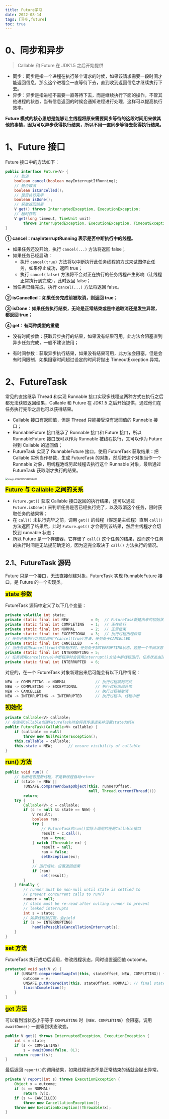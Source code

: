 ```yaml
---
title: Future学习
date: 2022-08-14
tags: [异步,future]
toc: true
---
```


# 0、同步和异步

> Callable 和 Future 在 JDK1.5 之后开始提供

- 同步：同步是指一个进程在执行某个请求的时候，如果该请求需要一段时间才能返回信息，那么这个进程会一直等待下去，直到收到返回信息才继续执行下去。
- 异步：异步是指进程不需要一直等待下去，而是继续执行下面的操作，不管其他进程的状态，当有信息返回的时候会通知进程进行处理，这样可以提高执行效率。

**Future 模式的核心思想是能够让主线程将原来需要同步等待的这段时间用来做其他的事情，因为可以异步获得执行结果，所以不用一直同步等待去获得执行结果。**

<!--more-->

# 1、Future 接口

Future 接口中的方法如下：

```java
public interface Future<V> {
    // 取消
    boolean cancel(boolean mayInterruptIfRunning);
    // 是否取消
    boolean isCancelled();
    // 是否执行完毕
    boolean isDone();
    // 获取返回结果
    V get() throws InterruptedException, ExecutionException;
    // 超时获取
    V get(long timeout, TimeUnit unit)
        throws InterruptedException, ExecutionException, TimeoutException;
}
```

**① cancel：mayInterruptRunning 表示是否中断执行中的线程。**

- 如果任务还没开始，执行 `cancel(...)` 方法将返回 false；
- 如果任务已经启动：
  - 执行 `cancel(true)` 方法将以中断执行此任务线程的方式来试图停止任务，如果停止成功，返回 true；
  - 执行 `cancel(false)` 方法将不会对正在执行的任务线程产生影响（让线程正常执行到完成），此时返回 false；
- 当任务已经完成，执行 `cancel(...)` 方法将返回 false。

**② isCancelled：如果任务完成前被取消，则返回 true；**

**③ isDone：如果任务执行结束，无论是正常结束或是中途取消还是发生异常，都返回 true；**

**④ get：有两种类型的重载**

- 没有时间参数：获取异步执行的结果，如果没有结果可用，此方法会阻塞直到异步任务完成，一般不建议使用；

- 有时间参数：获取异步执行结果，如果没有结果可用，此方法会阻塞，但是会有时间限制，如果阻塞时间超过设定的时间将抛出 TimeoutException 异常。

# 2、FutureTask

常见的直接继承 Thread 和实现 Runnable 接口实现多线程这两种方式在执行之后都无法获取返回结果，Callable 和 Future 在 JDK1.5 之后开始提供，通过他们在任务执行完毕之后也可以获得结果。

- Callable 接口有返回值，但是 Thread 只能接受没有返回值的 Runnable 接口；
- RunnableFuture 接口继承了 Runnable 接口和 Future 接口，所以 RunnableFuture 接口既可以作为 Runnable 被线程执行，又可以作为 Future 得到 Callable 的返回值；
- FutureTask 实现了 RunnableFuture 接口，使用 FutureTask 获取结果：把 Callable 实例当作参数，生成 FutureTask 的对象，然后把这个对象当作一个 Runnable 对象，用线程池或另起线程去执行这个 Runnable 对象，最后通过 FutureTask 获取刚才执行的结果。

<img src="https://haining820-bucket.oss-cn-beijing.aliyuncs.com/typora_img/image-20220912142952407.png" alt="image-20220912142952407" style="zoom: 50%;" />

<font size=4 style="font-weight:bold;background:yellow;">Future 与 Callable 之间的关系</font>

- `Future.get()` 获取 Callable 接口返回的执行结果，还可以通过 `Future.isDone()` 来判断任务是否已经执行完了，以及取消这个任务，限时获取任务的结果等；
- 在 `call()` 未执行完毕之前，调用 `get()` 的线程（假定是主线程）直到 `call()` 方法返回了结果后，此时 `Future.get()` 才会得到该结果，然后主线程才会切换到 runnable 状态；
- 所以 Future 是一个存储器，它存储了 `call()` 这个任务的结果，然而这个任务的执行时间是无法提前确定的，因为这完全取决于 `call()` 方法执行的情况。

## 2.1、FutureTask 源码

Future 只是一个接口，无法直接创建对象，FutureTask 实现 RunnableFuture 接口，是 Future 的一个实现类。

<font size=4 style="font-weight:bold;background:yellow;">state 参数</font>

FutureTask 源码中定义了以下几个变量：

```java
private volatile int state;
private static final int NEW          = 0;	// FutureTask新建出来的初始状态
private static final int COMPLETING   = 1;	// 正在执行
private static final int NORMAL       = 2;	// 正常结束
private static final int EXCEPTIONAL  = 3;	// 执行过程出现异常
// 任务还未执行之前就调用了cancel(true)方法，任务处于CANCELLED
private static final int CANCELLED    = 4;
// 当任务调用cancel(true)中断程序时，任务处于INTERRUPTING状态，这是一个中间状态
private static final int INTERRUPTING = 5;
// 任务调用cancel(true)中断程序时会调用interrupt()方法中断线程运行，任务状态由INTERRUPTING转变为INTERRUPTED
private static final int INTERRUPTED  = 6;
```

对应的，在一个 FutureTask 对象新建出来后可能会有以下几种情况：

```java
NEW -> COMPLETING -> NORMAL				// 执行过程顺利完成
NEW -> COMPLETING -> EXCEPTIONAL		// 执行过程出现异常
NEW -> CANCELLED						// 执行过程被取消
NEW -> INTERRUPTING -> INTERRUPTED		// 执行过程中，线程中断
```

<font size=4 style="font-weight:bold;background:yellow;">初始化</font>

```java
private Callable<V> callable;
// 在使用Callable创建FutureTask时会将其传递进来并设置state为NEW
public FutureTask(Callable<V> callable) {
    if (callable == null)
        throw new NullPointerException();
    this.callable = callable;
    this.state = NEW;       // ensure visibility of callable
}
```

<font size=4 style="font-weight:bold;background:yellow;">run() 方法</font>

```java
public void run() {
    // 判断是否是新线程，不是新线程自动return
    if (state != NEW ||
        !UNSAFE.compareAndSwapObject(this, runnerOffset,
                                     null, Thread.currentThread()))
        return;
    try {
        Callable<V> c = callable;
        if (c != null && state == NEW) {
            V result;
            boolean ran;
            try {
                // FutureTask的run()实际上调用的还是Callable接口
                result = c.call();
                ran = true;
            } catch (Throwable ex) {
                result = null;
                ran = false;
                setException(ex);
            }
            // 运行成功，设置返回结果
            if (ran)
                set(result);
        }
    } finally {
        // runner must be non-null until state is settled to
        // prevent concurrent calls to run()
        runner = null;
        // state must be re-read after nulling runner to prevent
        // leaked interrupts
        int s = state;
        // 如果线程被打断，会yield
        if (s >= INTERRUPTING)
            handlePossibleCancellationInterrupt(s);
    }
}
```

<font size=4 style="font-weight:bold;background:yellow;">set 方法</font>

FutureTask 执行成功后调用，修改线程状态，同时设置返回值 outcome。

```java
protected void set(V v) {
    if (UNSAFE.compareAndSwapInt(this, stateOffset, NEW, COMPLETING)) {
        outcome = v;
        UNSAFE.putOrderedInt(this, stateOffset, NORMAL); // final state
        finishCompletion();
    }
}
```

<font size=4 style="font-weight:bold;background:yellow;">get 方法</font>

可以看到当状态小于等于 `COMPLETING` 时（`NEW`、`COMPLETING`）会阻塞，调用 `awaitDone()` 一直等到状态改变。

```java
public V get() throws InterruptedException, ExecutionException {
    int s = state;
    if (s <= COMPLETING)
        s = awaitDone(false, 0L);
    return report(s);
}
```

最后返回 `report()`的调用结果，如果线程状态不是正常结束的话就会抛出异常。

```java
private V report(int s) throws ExecutionException {
    Object x = outcome;
    if (s == NORMAL)
        return (V)x;
    if (s >= CANCELLED)
        throw new CancellationException();
    throw new ExecutionException((Throwable)x);
}
```

# 